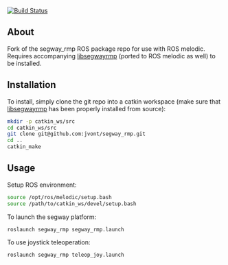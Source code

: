 [![Build Status](https://travis-ci.org/segwayrmp/segway-rmp-ros-pkg.png?branch=master)](https://travis-ci.org/segwayrmp/segway-rmp-ros-pkg)

## About

Fork of the segway_rmp ROS package repo for use with ROS melodic. Requires accompanying [libsegwayrmp](https://github.com/jvont/libsegwayrmp) (ported to ROS melodic as well) to be installed.

## Installation

To install, simply clone the git repo into a catkin workspace (make sure that [libsegwayrmp](https://github.com/jvont/libsegwayrmp) has been properly installed from source):

```bash
mkdir -p catkin_ws/src
cd catkin_ws/src
git clone git@github.com:jvont/segway_rmp.git
cd ..
catkin_make
```

## Usage

Setup ROS environment:

```bash
source /opt/ros/melodic/setup.bash
source /path/to/catkin_ws/devel/setup.bash
```

To launch the segway platform:

```bash
roslaunch segway_rmp segway_rmp.launch
```

To use joystick teleoperation:

```bash
roslaunch segway_rmp teleop_joy.launch
```
